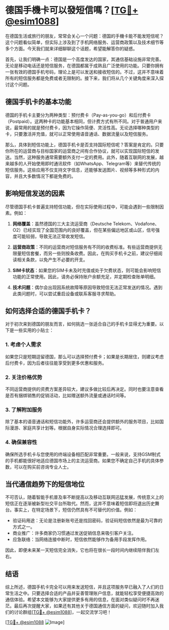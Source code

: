 # 德国手機卡可以發短信嗎？[[TG💪+ @esim1088](https://t.me/s/esim1088)]

在德国生活或旅行的朋友，常常会关心一个问题：德国的手機卡能不能发短信呢？这个问题看似简单，但实际上涉及到了手机网络服务、运营商政策以及技术细节等多个方面。今天我们就来详细聊聊这个话题，希望能解答你的疑惑。

首先，让我们明确一点：德国是一个高度发达的国家，其通信基础设施非常完善。无论是移动电话还是短信服务，在德国都属于成熟且广泛使用的功能。只要你拥有一张有效的德国手机号码，理论上是可以发送和接收短信的。不过，这并不意味着所有的短信服务都是免费或者无限制的。接下来，我们将从几个关键角度来深入探讨这个问题。

## 德国手机卡的基本功能

德国的手机卡主要分为两种类型：预付费卡（Pay-as-you-go）和后付费卡（Postpaid）。这两种卡的功能基本相同，但计费方式有所不同。对于普通用户来说，最常用的就是预付费卡，因为它操作简便、灵活性高。无论选择哪种类型的卡，只要激活并充值，就可以正常使用语音通话、数据流量以及短信服务。

那么，具体到短信功能上，德国手机卡是否支持国际短信呢？答案是肯定的。只要你所在的运营商与目标国家的运营商之间有合作协议，就可以实现国际短信的发送。当然，这种服务通常需要额外支付一定的费用。此外，随着互联网的发展，越来越多的人开始使用即时通讯软件（如WhatsApp、Telegram等）来替代传统的短信服务。这些应用不仅支持文字信息，还能够发送图片、视频等多种形式的内容，并且大多数情况下都是免费的。

## 影响短信发送的因素

尽管德国手机卡普遍支持短信功能，但在实际使用过程中，可能会遇到一些限制因素。例如：

1. **网络覆盖**：虽然德国的三大主流运营商（Deutsche Telekom、Vodafone、O2）已经实现了全国范围内的良好覆盖，但在某些偏远地区或山区，信号强度可能较弱，导致无法正常收发短信。
   
2. **运营商政策**：不同的运营商对短信服务有不同的收费标准。有些运营商提供无限量短信套餐，而另一些则按条收费。因此，在购买手机卡之前，建议仔细阅读相关条款，以免产生不必要的开支。

3. **SIM卡状态**：如果您的SIM卡未及时充值或处于欠费状态，则可能会影响短信功能的正常使用。因此，请务必保持账户余额充足，并定期检查账单明细。

4. **技术问题**：偶尔会出现因系统故障等原因导致短信无法正常发送的情况。遇到此类问题时，可以尝试重启设备或联系客服寻求帮助。

## 如何选择合适的德国手机卡？

对于初次来到德国的朋友而言，如何挑选一张适合自己的手机卡显得尤为重要。以下是一些实用的小贴士：

### 1. 考虑个人需求
如果您只是短期逗留德国，那么可以选择预付费卡；如果是长期居住，则建议考虑后付费卡，因为后者往往能享受到更多优惠和服务。

### 2. 关注价格优势
不同运营商提供的资费方案差异较大，建议多做比较后再决定。同时也要注意查看是否有捆绑销售的促销活动，比如赠送额外流量或通话时间等。

### 3. 了解附加服务
除了基本的语音通话和短信功能外，许多运营商还会提供额外的服务项目，比如国际漫游、家庭共享计划等。根据自身实际情况合理选择即可。

### 4. 确保兼容性
确保所选手机卡与您使用的终端设备相匹配非常重要。一般来说，支持GSM制式的手机都能很好地适应德国市场上的主流运营商。如果您不确定自己手机的具体参数，可以在购买前咨询专业人士。

## 当代通信趋势下的短信地位

不可否认，随着智能手机普及率不断提高以及移动互联网迅猛发展，传统意义上的短信正在逐渐被新型社交平台所取代。然而，这并不意味着短信即将退出历史舞台。事实上，在特定场景下，短信仍然具有不可替代的价值。例如：

- 验证码用途：无论是注册新账号还是找回密码，验证码短信依然是最为可靠的方式之一。
- 商业推广：许多商家仍习惯通过发送促销信息来吸引客户关注。
- 应急联络：当网络连接中断时，短信依然能够作为备用手段发挥作用。

因此，即便未来某一天短信完全消失，它也将在很长一段时间内继续陪伴我们左右。

## 结语

综上所述，德国手机卡完全可以用来发送短信，并且这项服务早已融入了人们的日常生活之中。只要选择合适的产品并妥善管理账户信息，就能轻松享受便捷高效的通信体验。希望本文能够为大家提供更多有用的信息，在面对类似疑问时不再迷茫。最后再次提醒大家，如果还有其他关于德国通信方面的疑问，欢迎随时加入我们的讨论群组[[TG💪+ @esim1088](https://t.me/s/esim1088)]，一起交流学习吧！

[[TG💪+ @esim1088](https://t.me/s/esim1088) ![Image](https://i.postimg.cc/4NQfJmqS/Snipaste-2025-05-13-00-14-12.png)]